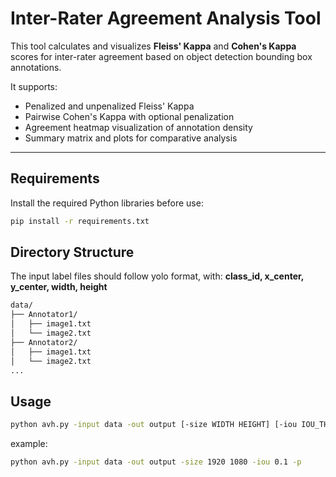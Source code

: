 # Inter-Rater Agreement Analysis Tool

This tool calculates and visualizes **Fleiss' Kappa** and **Cohen's Kappa** scores for inter-rater agreement based on object detection bounding box annotations.

It supports:
- Penalized and unpenalized Fleiss' Kappa
- Pairwise Cohen's Kappa with optional penalization
- Agreement heatmap visualization of annotation density
- Summary matrix and plots for comparative analysis

---

## Requirements

Install the required Python libraries before use:

```bash
pip install -r requirements.txt
```
## Directory Structure
The input label files should follow yolo format, with:
**class_id, x_center, y_center, width, height**

```bash
data/
├── Annotator1/
│   ├── image1.txt
│   └── image2.txt
├── Annotator2/
│   ├── image1.txt
│   └── image2.txt
...
```

## Usage
```bash
python avh.py -input data -out output [-size WIDTH HEIGHT] [-iou IOU_THRESHOLD] [-p (optional)]
```
example: 
```bash
python avh.py -input data -out output -size 1920 1080 -iou 0.1 -p
```
